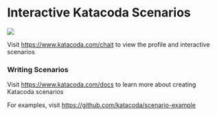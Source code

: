 # Interactive Katacoda Scenarios

[![](http://shields.katacoda.com/katacoda/chait/count.svg)](https://www.katacoda.com/chait "Get your profile on Katacoda.com")

Visit https://www.katacoda.com/chait to view the profile and interactive scenarios

### Writing Scenarios
Visit https://www.katacoda.com/docs to learn more about creating Katacoda scenarios

For examples, visit https://github.com/katacoda/scenario-example
